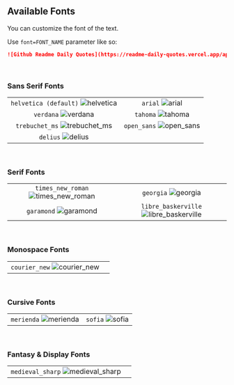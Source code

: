 ## Available Fonts

You can customize the font of the text.

Use `font=FONT_NAME` parameter like so:

```md
![Github Readme Daily Quotes](https://readme-daily-quotes.vercel.app/api?font=garamond)
```

</br>

### Sans Serif Fonts

|                                               |                                     |
| :-------------------------------------------: | :---------------------------------: |
| `helvetica (default)` ![helvetica][helvetica] |       `arial` ![arial][arial]       |
|         `verdana` ![verdana][verdana]         |     `tahoma` ![tahoma][tahoma]      |
| `trebuchet_ms` ![trebuchet_ms][trebuchet_ms]  | `open_sans` ![open_sans][open_sans] |
|          `delius` ![delius][delius]           |                                     |

</br>

### Serif Fonts

|                                                       |                                                             |
| :---------------------------------------------------: | :---------------------------------------------------------: |
| `times_new_roman` ![times_new_roman][times_new_roman] |                `georgia` ![georgia][georgia]                |
|           `garamond` ![garamond][garamond]            | `libre_baskerville` ![libre_baskerville][libre_baskerville] |

</br>

### Monospace Fonts

|                                           |     |
| :---------------------------------------: | :-: |
| `courier_new` ![courier_new][courier_new] |     |

</br>

### Cursive Fonts

|                                  |                         |
| :------------------------------: | :---------------------: |
| `merienda` ![merienda][merienda] | `sofia` ![sofia][sofia] |

</br>

### Fantasy & Display Fonts

|                                                    |     |
| :------------------------------------------------: | :-: |
| `medieval_sharp` ![medieval_sharp][medieval_sharp] |     |

<!-- Sans Serif Fonts -->

[helvetica]: https://readme-daily-quotes.vercel.app/api
[arial]: https://readme-daily-quotes.vercel.app/api?font=arial
[verdana]: https://readme-daily-quotes.vercel.app/api?font=verdana
[tahoma]: https://readme-daily-quotes.vercel.app/api?font=tahoma
[trebuchet_ms]: https://readme-daily-quotes.vercel.app/api?font=trebuchet_ms
[open_sans]: https://readme-daily-quotes.vercel.app/api?font=open_sans
[delius]: https://readme-daily-quotes.vercel.app/api?font=delius

<!-- Serif Fonts -->

[times_new_roman]: https://readme-daily-quotes.vercel.app/api?font=times_new_roman
[georgia]: https://readme-daily-quotes.vercel.app/api?font=georgia
[garamond]: https://readme-daily-quotes.vercel.app/api?font=garamond
[libre_baskerville]: https://readme-daily-quotes.vercel.app/api?font=libre_baskerville

<!-- Monospace Fonts -->

[courier_new]: https://readme-daily-quotes.vercel.app/api?font=courier_new

<!-- Cursive Fonts -->

[merienda]: https://readme-daily-quotes.vercel.app/api?font=merienda
[sofia]: https://readme-daily-quotes.vercel.app/api?font=sofia

<!-- Fantasy & Display Fonts -->

[medieval_sharp]: https://readme-daily-quotes.vercel.app/api?font=medieval_sharp
